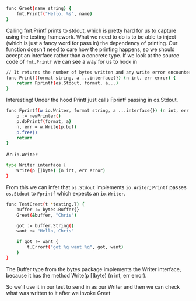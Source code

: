 ```bash
func Greet(name string) {
	fmt.Printf("Hello, %s", name)
}
```
Calling fmt.Printf prints to stdout, which is pretty hard for us to capture using the testing framework. What we need to do is to be able to inject (which is just a fancy word for pass in) the dependency of printing. Our function doesn't need to care how the printing happens, so we should accept an interface rather than a concrete type.
If we look at the source code of ```fmt.Printf``` we can see a way for us to hook in
```bash
// It returns the number of bytes written and any write error encountered.
func Printf(format string, a ...interface{}) (n int, err error) {
	return Fprintf(os.Stdout, format, a...)
}
```
Interesting! Under the hood Printf just calls Fprintf passing in os.Stdout.
```bash
func Fprintf(w io.Writer, format string, a ...interface{}) (n int, err error) {
	p := newPrinter()
	p.doPrintf(format, a)
	n, err = w.Write(p.buf)
	p.free()
	return
}
```
An ```io.Writer```
```bash
type Writer interface {
	Write(p []byte) (n int, err error)
}
```
From this we can infer that ```os.Stdout``` implements ```io.Writer```; ```Printf``` passes ```os.Stdout``` to ```Fprintf``` which expects an ```io.Writer```.

```bash
func TestGreet(t *testing.T) {
	buffer := bytes.Buffer{}
	Greet(&buffer, "Chris")

	got := buffer.String()
	want := "Hello, Chris"

	if got != want {
		t.Errorf("got %q want %q", got, want)
	}
}
```
The Buffer type from the bytes package implements the Writer interface, because it has the method Write(p []byte) (n int, err error).

So we'll use it in our test to send in as our Writer and then we can check what was written to it after we invoke Greet